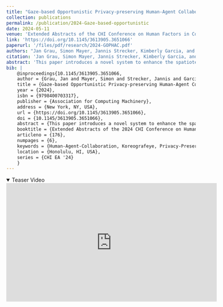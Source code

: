 ```yaml
---
title: "Gaze-based Opportunistic Privacy-preserving Human-Agent Collaboration"
collection: publications
permalink: /publication/2024-Gaze-based-opportunistic
date: 2024-05-11
venue: 'Extended Abstracts of the CHI Conference on Human Factors in Computing Systems (CHI EA ’24)'
link: 'https://doi.org/10.1145/3613905.3651066' 
paperurl: '/files/pdf/research/2024-GOPHAC.pdf'
authors: "Jan Grau, Simon Mayer, Jannis Strecker, Kimberly Garcia, and Kenan Bektaş"
citation: 'Jan Grau, Simon Mayer, Jannis Strecker, Kimberly Garcia, and Kenan Bektaş. 2024. Gaze-based Opportunistic Privacy-preserving Human-Agent Collaboration. In Extended Abstracts of the CHI Conference on Human Factors in Computing Systems (CHI EA ’24), May 11–16, 2024, Honolulu, HI, USA. ACM, New York, NY, USA, 7 pages. https://doi.org/10.1145/3613905.3651066'
abstract: 'This paper introduces a novel system to enhance the spatiotemporal alignment of human abilities in agent-based workflows. This optimization is realized through the application of Linked Data and Semantic Web technologies and the system makes use of gaze data and contextual information. The showcased prototype demonstrates the feasibility of implementing such a system, where we specifically emphasize the system’s ability to constrain the dissemination of privacy-relevant information.'
bib: | 
    @inproceedings{10.1145/3613905.3651066,
    author = {Grau, Jan and Mayer, Simon and Strecker, Jannis and Garcia, Kimberly and Bektas, Kenan},
    title = {Gaze-based Opportunistic Privacy-preserving Human-Agent Collaboration},
    year = {2024},
    isbn = {9798400703317},
    publisher = {Association for Computing Machinery},
    address = {New York, NY, USA},
    url = {https://doi.org/10.1145/3613905.3651066},
    doi = {10.1145/3613905.3651066},
    abstract = {This paper introduces a novel system to enhance the spatiotemporal alignment of human abilities in agent-based workflows. This optimization is realized through the application of Linked Data and Semantic Web technologies and the system makes use of gaze data and contextual information. The showcased prototype demonstrates the feasibility of implementing such a system, where we specifically emphasize the system’s ability to constrain the dissemination of privacy-relevant information.},
    booktitle = {Extended Abstracts of the 2024 CHI Conference on Human Factors in Computing Systems},
    articleno = {176},
    numpages = {6},
    keywords = {Human-Agent-Collaboration, Koreografeye, Privacy-Preserving, Solid},
    location = {Honolulu, HI, USA},
    series = {CHI EA '24}
    }
---
```

<details open><summary><i class="fa fa-fw fa-film fa-info-color" aria-hidden="true"></i> Teaser Video</summary>
<div class="video-container">
<iframe width="560" height="315" src="https://www.youtube-nocookie.com/embed/e_pOBKq3kQQ?si=5ncApneytvw7cJDy" title="YouTube video player" frameborder="0" allow="accelerometer; autoplay; clipboard-write; encrypted-media; gyroscope; picture-in-picture; web-share" referrerpolicy="strict-origin-when-cross-origin" allowfullscreen></iframe>
</div>
 </details>
 

